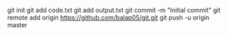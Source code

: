 git init
git add code.txt
git add output.txt
git commit -m "Initial commit"
git remote add origin https://github.com/balap05/git.git
git push -u origin master
